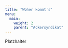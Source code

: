```yaml
---
title: "Woher kommt's"
menu:
  main:
    weight: 2
    parent: "Ackersyndikat"
---
```


Platzhalter
